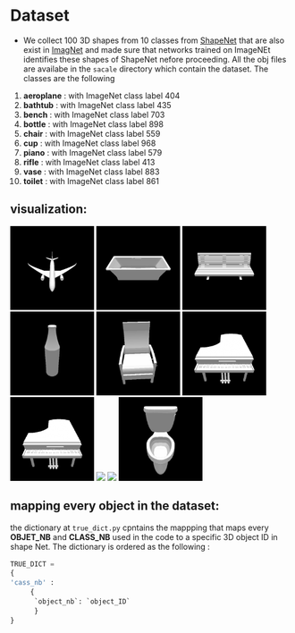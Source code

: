 # Dataset
- We collect 100 3D shapes from 10 classes from [ShapeNet](https://www.shapenet.org/) that are also exist in [ImagNet](http://www.image-net.org/) and made sure that networks trained on ImageNEt identifies these shapes of ShapeNet nefore proceeding. All the obj files are availabe in the `sacale` directory which contain the dataset. The classes are the following 
1. **aeroplane** : with ImageNet class label 404
1. **bathtub** : with ImageNet class label 435
1. **bench** : with ImageNet class label 703
1. **bottle** : with ImageNet class label 898
1. **chair** : with ImageNet class label 559
1. **cup** : with ImageNet class label 968
1. **piano** : with ImageNet class label 579
1. **rifle** : with ImageNet class label 413
1. **vase** : with ImageNet class label 883
1. **toilet** : with ImageNet class label 861
## visualization:
<img src='../results/class_0_.gif' width=150>  <img src='../results/class_1_.gif' width=150>  <img src='../results/class_2_.gif' width=150>  <img src='../results/class_3_.gif' width=150>  <img src='../results/class_4_.gif' width=150>  <img src='../results/class_5_.gif' width=150> <img src='../results/class_6_.gif' width=150>  <img src='../results/class_7_.gif' width=150> <img src='../results/class_8_.gif' width=150>  <img src='../results/class_9_.gif' width=150> 
<br>
## mapping every object in the dataset:
the dictionary at `true_dict.py` cpntains the mappping that maps every **OBJET_NB** and **CLASS_NB** used in the code to a specific 3D object ID in shape Net. The dictionary is ordered as the following :

```python
TRUE_DICT =
{
'cass_nb' : 
     {
      `object_nb`: `object_ID`
      }
}
```

